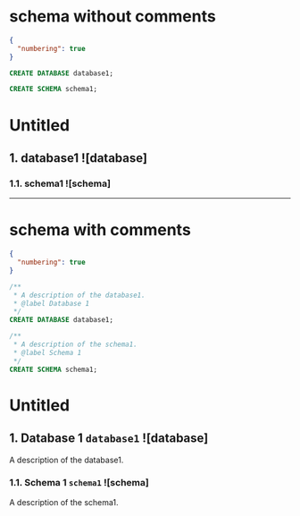# schema without comments

```json
{
  "numbering": true
}
```

```sql
CREATE DATABASE database1;

CREATE SCHEMA schema1;
```

# Untitled
## 1. database1 ![database]

### 1.1. schema1 ![schema]

---
# schema with comments

```json
{
  "numbering": true
}
```

```sql
/**
 * A description of the database1.
 * @label Database 1
 */
CREATE DATABASE database1;

/**
 * A description of the schema1.
 * @label Schema 1
 */
CREATE SCHEMA schema1;
```

# Untitled
## 1. Database 1 `database1` ![database]
A description of the database1.
### 1.1. Schema 1 `schema1` ![schema]
A description of the schema1.

